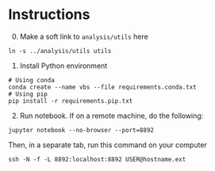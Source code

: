 # Instructions
0. Make a soft link to `analysis/utils` here
```
ln -s ../analysis/utils utils
```
1. Install Python environment
```
# Using conda
conda create --name vbs --file requirements.conda.txt
# Using pip
pip install -r requirements.pip.txt
````
2. Run notebook. If on a remote machine, do the following:
```
jupyter notebook --no-browser --port=8892
```
Then, in a separate tab, run this command on your computer
```
ssh -N -f -L 8892:localhost:8892 USER@hostname.ext
```
